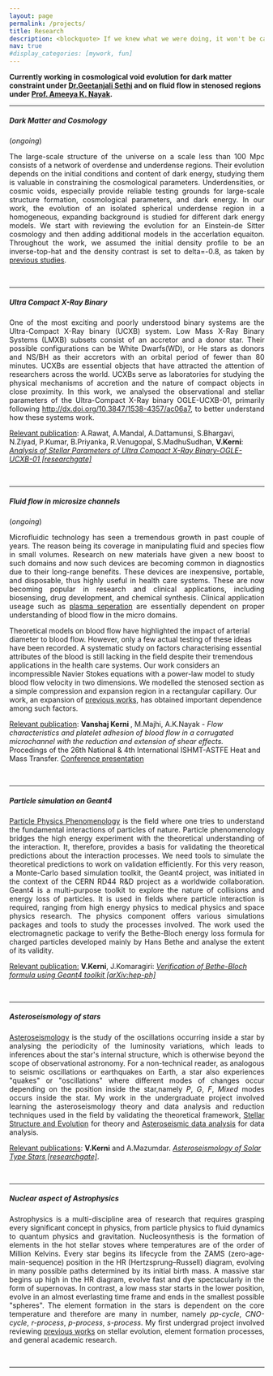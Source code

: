 ```yaml
---
layout: page
permalink: /projects/
title: Research
description: <blockquote> If we knew what we were doing, it won't be called research ― A.Einstein</blockquote>
nav: true
#display_categories: [mywork, fun]
---
```

<div id="projects">
<p> 
  <b> Currently working in cosmological void evolution for dark matter constraint under <a href="https://www.ststephens.edu/department-of-physics/dr-geetanjali-sethi/">Dr.Geetanjali Sethi</a> and on fluid flow in stenosed regions under <a href="https://www.iitr.ac.in/~MA/Ameeya__Kumar_Nayak">Prof. Ameeya K. Nayak</a>.</b> </p>
<hr>
<div>
    <h5><b>Dark Matter and Cosmology</b></h5>(<i>ongoing</i>) 
    <p align="justify">
       The large-scale structure of the universe on a scale less than 100 Mpc consists of a network of overdense and underdense regions. Their evolution depends on the initial conditions and content of dark energy, studying them is valuable in constraining the cosmological parameters. Underdensities, or cosmic voids, especially provide reliable testing grounds for large-scale structure formation, cosmological parameters, and dark energy. In our work, the evolution of an isolated spherical underdense region in a homogeneous, expanding background is studied for different dark energy models. We start with reviewing the evolution for an Einstein-de Sitter cosmology and then adding additional models in the accerlation equaiton. Throughout the work, we assumed the initial density profile to be an inverse-top-hat and the density contrast is set to delta=-0.8, as taken by <a href="https://arxiv.org/pdf/1605.05286.pdf">previous studies</a>. <br/>
    </p>
</div>
<br>
<hr>

<div>
 <h5> <b>Ultra Compact X-Ray Binary</b> </h5>
  <p align="justify">
    One of the most exciting and poorly understood binary systems are the Ultra-Compact X-Ray binary (UCXB) system. Low Mass X-Ray Binary Systems (LMXB) subsets consist of an accretor and a donor star. Their possible configurations can be White Dwarfs(WD), or He stars as donors and NS/BH as their accretors with an orbital period of fewer than 80 minutes. UCXBs are essential objects that have attracted the attention of researchers across the world. UCXBs serve as laboratories for studying the physical mechanisms of accretion and the nature of compact objects in close proximity. In this work, we analysed the observational and stellar parameters of the Ultra-Compact X-Ray binary OGLE-UCXB-01, primarily following <a href="https://iopscience.iop.org/article/10.3847/1538-4357/ac06a7">http://dx.doi.org/10.3847/1538-4357/ac06a7</a>, to better understand how these systems work.
  </p> 
  <p>
   <u>Relevant publication</u>: A.Rawat, A.Mandal, A.Dattamunsi, S.Bhargavi, N.Ziyad, P.Kumar, B.Priyanka, R.Venugopal, S.MadhuSudhan, <b>V.Kerni</b>:<a href="https://www.researchgate.net/publication/356442258_Analysis_of_Stellar_Parameters_of_Ultra_Compact_X-Ray_Binary-OGLE-UCXB-01"> <i>Analysis of Stellar Parameters of Ultra Compact X-Ray Binary-OGLE-UCXB-01 [researchgate]</i></a>
   
   </p>
</div>
<br>
<hr>

<div>
   <h5><b>Fluid flow in microsize channels</b></h5>(<i>ongoing</i>) 
   <p align="justify">
     Microfluidic technology has seen a tremendous growth in past couple of years. The reason being its coverage in manipulating fluid and species flow in small volumes. Research on new materials have given a new boost to such domains and now such devices are becoming common in diagnostics due to their long-range benefits. These devices are inexpensive, portable, and disposable, thus highly useful in health care systems. These are now becoming popular in research and clinical applications, including biosensing, drug development, and chemical synthesis. Clinical application useage such as <a href="https://www.mdpi.com/2306-5354/8/7/94/pdf#:~:text=The%20standard%20separation%20process%20is,into%20the%20microfluidic%20sensing%20platform.">plasma seperation</a> are essentially dependent on proper understanding of blood flow in the micro domains. </p> <p>Theoretical models on blood flow have highlighted the impact of arterial diameter to blood flow. However, only a few actual testing of these ideas have been recorded. A systematic study on factors characterising essential attributes of the blood is still lacking in the field despite their tremendous applications in the health care systems. Our work considers an incompressible Navier Stokes equations with a power-law model to study blood flow velocity in two dimensions. We modelled the stenosed section as a simple compression and expansion region in a rectangular capillary. Our work, an expansion of <a href="https://pubmed.ncbi.nlm.nih.gov/23856409/">previous works</a>, has obtained important dependence among such factors.
    </p>
     <p>
      <u>Relevant publication</u>: <b> Vanshaj Kerni </b>, M.Majhi, A.K.Nayak - <i>Flow characteristics and platelet adhesion of blood flow in a corrugated microchannel with the reduction and extension of shear effects. </i> <br>Procedings of the 26th National & 4th International ISHMT-ASTFE Heat and Mass Transfer. <a href="https://drive.google.com/file/d/1sW530un5sLYg1d5UkEl8LOHEbk0CKx7W/view">Conference presentation</a>
     </p>
</div>
<br>
<hr>

<div>
   <h5><b>Particle simulation on Geant4</b></h5>
   <p align="justify">
   <a href="https://phy.princeton.edu/research/research-areas/particle-phenomenology#:~:text=Particle%20physics%20phenomenology%20is%20the,of%20Nature%20and%20their%20interactions.&text=In%20addition%2C%20they%20are%20developing,Collider%20and%20fixed%2Dtarget%20experiments.">Particle Physics Phenomenology</a> is the field where one tries to understand the fundamental interactions of particles of nature. Particle phenomenology bridges the high energy experiment with the theoretical understanding of the interaction. It, therefore, provides a basis for validating the theoretical predictions about the interaction processes. We need tools to simulate the theoretical predictions to work on validation efficiently. For this very reason, a Monte-Carlo based simulation toolkit, the Geant4 project, was initiated in the context of the CERN RD44 R&D project as a worldwide collaboration. Geant4 is a multi-purpose toolkit to explore the nature of collisions and energy loss of particles. It is used in fields where particle interaction is required, ranging from high energy physics to medical physics and space physics research. The physics component offers various simulations packages and tools to study the processes involved. The work used the electromagnetic package to verify the Bethe-Bloch energy loss formula for charged particles developed mainly by Hans Bethe and analyse the extent of its validity.
   </p>
   <p>
    <u>Relevant publication:</u> <b>V.Kerni</b>, J.Komaragiri: <a href="https://scholar.google.com/citations?view_op=view_citation&hl=en&user=rkSVigQAAAAJ&authuser=1&citation_for_view=rkSVigQAAAAJ:d1gkVwhDpl0C"><i>Verification of Bethe-Bloch formula using Geant4 toolkit [arXiv:hep-ph]</i></a></p>
</div>
<br>
<hr>

<div>
    <h5><b>Asteroseismology of stars</b></h5>
    <p align="justify">
     <a href="https://en.wikipedia.org/wiki/Asteroseismology">Asteroseismology</a> is the study of the oscillations occurring inside a star by analysing the periodicity of the luminosity variations, which leads to inferences about the star's internal structure, which is otherwise beyond the scope of observational astronomy. For a non-technical reader, as analogous to seismic oscillations or earthquakes on Earth, a star also experiences "quakes" or "oscillations" where different modes of changes occur depending on the position inside the star,namely <i>P</i>, <i>G</i>, <i>F</i>, <i> Mixed</i> modes occurs inside the star. My work in the undergraduate project involved learning the asteroseismology theory and data analysis and reduction techniques used in the field by validating the theoretical framework, <a href="https://phys.au.dk/~jcd/evolnotes/LN_stellar_structure.pdf">Stellar Structure and Evolution</a> for theory and <a href="https://press.princeton.edu/books/hardcover/9780691162928/asteroseismic-data-analysis">Asteroseismic data analysis</a> for data analysis.
    </p>
    <p><u>Relevant publications</u>: <b>V.Kerni</b> and A.Mazumdar. <a href="http://dx.doi.org/10.13140/RG.2.2.34485.40161"><i>Asteroseismology of Solar Type Stars [researchgate]</i></a>.</p>
</div>
<br>
<hr>


<div>
   <h5><b>Nuclear aspect of Astrophysics</b></h5>
   <p align="justify">
     Astrophysics is a multi-discipline area of research that requires grasping every significant concept in physics, from particle physics to fluid dynamics to quantum physics and gravitation. Nucleosynthesis is the formation of elements in the hot stellar stoves where temperatures are of the order of Million Kelvins. Every star begins its lifecycle from the ZAMS (zero-age-main-sequence) position in the HR (Hertzsprung–Russell) diagram, evolving in many possible paths determined by its initial birth mass. A massive star begins up high in the HR diagram, evolve fast and dye spectacularly in the form of supernovas. In contrast, a low mass star starts in the lower position, evolve in an almost everlasting time frame and ends in the smallest possible "spheres". The element formation in the stars is dependent on the core temperature and therefore are many in number, namely  <i>pp-cycle</i>, <i>CNO-cycle</i>, <i>r-process</i>, <i>p-process</i>, <i>s-process</i>. My first undergrad project involved reviewing <a href="https://arxiv.org/pdf/0911.3965.pdf">previous works</a> on stellar evolution, element formation processes, and general academic research.
   </p>
</div>
<br>
<hr>

